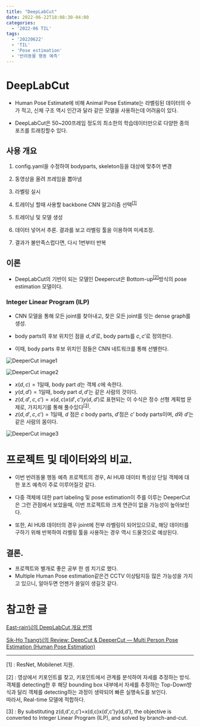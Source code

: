 ```yaml
---
title: "DeepLabCut"
date: 2022-06-22T18:08:30-04:00
categories:
  - '2022-06 TIL'
tags:
  - '20220622'
  - 'TIL'
  - 'Pose estimation'
  - '반려동물 행동 예측'
---
```


# DeepLabCut

* Human Pose Estimate에 비해 Animal Pose Estimate는 라벨링된 데이터의 수가 적고, 신체 구조 역시 인간과 달라 같은 모델을 사용하는데 어려움이 있다.

* DeepLabCut은 50~200프레임 정도의 최소한의 학습데이터만으로 다양한 종의 포즈를 트래킹할수 있다.

## 사용 개요

1. config.yaml을 수정하여 bodyparts, skeleton등을 대상에 맞추어 변경

2. 동영상을 올려 프레임을 뽑아냄

3. 라벨링 실시

4. 트레이닝 할때 사용할 backbone CNN 알고리즘 선택<sup>[[1]](#footnote_1)</sup>

5. 트레이닝 및 모델 생성

6. 데이터 넣어서 추론. 결과를 보고 라벨링 툴을 이용하여 미세조정.

7. 결과가 불만족스럽다면, 다시 1번부터 반복

## 이론

* DeepLabCut의 기반이 되는 모델인 Deepercut은 Bottom-up<sup>[[2]](#footnote_2)</sup>방식의 pose estimation 모델이다.

### Integer Linear Program (ILP)

* CNN 모델을 통해 모든 joint를 찾아내고, 찾은 모든 joint를 잇는 dense graph를 생성.

* body parts의 후보 위치인 점을 $d,d'$로, body parts를 $c,c'$로 정의한다.

* 이때, body parts 후보 위치인 점들은 CNN 네트워크를 통해 선별한다.

![DeeperCut image1](https://miro.medium.com/max/1166/1*bEP4IQN5ckFd9Rz1Hw-ouQ.png)

![DeeperCut image2](https://miro.medium.com/max/1168/1*q6dlW0AKju8pGHHPXp89nQ.png)

  * $x(d,c) = 1$일때, body part $d$는 객체 $c$에 속한다.
  * $y(d,d') = 1$일때, body part $d,d'$는 같은 사람의 것이다.
  * $z(d,d',c,c') = x(d,c)x(d',c')y(d,d')$로 표현되는 이 수식은 정수 선형 계획법 문제로, 가지치기를 통해 풀수있다<sup>[[3]](#footnote_3)</sup>.
  * $z(d,d',c,c') = 1$일때, $d$ 점은 $c$ body parts, $d'$점은 $c'$ body parts이며, $d$와 $d'$는 같은 사람의 몸이다.

![DeeperCut image3](https://miro.medium.com/max/1170/1*ZbWebI3UGI3GtnXW0BW8aw.png)

# 프로젝트 및 데이터와의 비교.

* 이번 반려동물 행동 예측 프로젝트의 경우, AI HUB 데이터 특성상 단일 객체에 대한 포즈 예측이 주로 이루어질것 같다.

* 다중 객체에 대한 part labeling 및 pose estimation이 주를 이루는 DeeperCut은 그런 관점에서 보았을때, 이번 프로젝트와 크게 연관이 없을 가능성이 높아보인다.

* 또한, AI HUB 데이터의 경우 joint에 전부 라벨링이 되어있으므로, 해당 데이터를 구하기 위해 반복하여 라벨링 툴을 사용하는 경우 역시 드물것으로 예상된다.

## 결론.

* 프로젝트와 별개로 좋은 공부 한 셈 치기로 했다.
* Multiple Human Pose estimation같은건 CCTV 이상탐지등 많은 가능성을 가지고 있으니, 알아두면 언젠가 쓸일이 생길것 같다.


# 참고한 글

[East-rain님의 DeepLabCut 개요 번역](https://east-rain.github.io/docs/Deep%20Learning/deeplabcut/introduction.html)

[Sik-Ho Tsang님의 Review: DeepCut & DeeperCut — Multi Person Pose Estimation (Human Pose Estimation)](https://sh-tsang.medium.com/review-deepcut-deepercut-multi-person-pose-estimation-human-pose-estimation-da5b469cbbc3)




------

<a name="footnote_1">[1]</a> : ResNet, Mobilenet 지원.  

<a name="footnote_2">[2]</a> : 영상에서 키포인트를 찾고, 키포인트에서 관계를 분석하여 자세를 추정하는 방식.  
객체를 detecting한 후 해당 bounding box 내부에서 자세를 추정하는 Top-Down방식과 달리 객체를 detecting하는 과정이 생략되어 빠른 실행속도를 보인다.  
따라서, Real-time 모델에 적합하다.  

<a name="footnote_3">[3]</a> : By substituting z(d,d',c,c’)=x(d,c)x(d’,c’)y(d,d’), the objective is converted to Integer Linear Program (ILP), and solved by branch-and-cut. 
